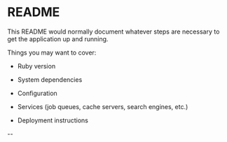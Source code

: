 # README

This README would normally document whatever steps are necessary to get the
application up and running.

Things you may want to cover:

* Ruby version

* System dependencies

* Configuration

* Services (job queues, cache servers, search engines, etc.)

* Deployment instructions

--
